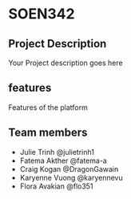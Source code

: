 # SOEN342

## Project Description
Your Project description goes here

## features
Features of the platform

## Team members
- Julie Trinh @julietrinh1
- Fatema Akther @fatema-a
- Craig Kogan @DragonGawain
- Karyenne Vuong @karyennevu
- Flora Avakian @flo351
